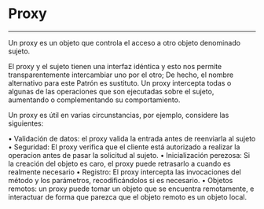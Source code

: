 # Proxy
___

Un proxy es un objeto que controla el acceso a otro objeto denominado sujeto.

El proxy y el sujeto tienen una interfaz idéntica y esto nos permite transparentemente
intercambiar uno por el otro; De hecho, el nombre alternativo para este
Patrón es sustituto. Un proxy intercepta todas o algunas de las operaciones que son
ejecutadas sobre el sujeto, aumentando o complementando su comportamiento.


Un proxy es útil en varias circunstancias, por ejemplo, considere las siguientes:

• Validación de datos: el proxy valida la entrada antes de reenviarla
  al sujeto
• Seguridad: El proxy verifica que el cliente está autorizado a realizar la
  operacion antes de pasar la solicitud al sujeto.
• Inicialización perezosa: Si la creación del objeto es caro, el proxy
  puede retrasarlo a cuando es realmente necesario
• Registro: El proxy intercepta las invocaciones del método y los
  parámetros, recodificándolos si es necesario.
• Objetos remotos: un proxy puede tomar un objeto que se encuentra remotamente,
  e interactuar de forma que parezca que el objeto remoto es un objeto local.
